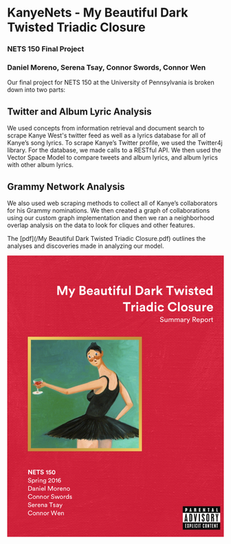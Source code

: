 # KanyeNets - My Beautiful Dark Twisted Triadic Closure
### NETS 150 Final Project
### Daniel Moreno, Serena Tsay, Connor Swords, Connor Wen

Our final project for NETS 150 at the University of Pennsylvania is broken down into two parts: 

## Twitter and Album Lyric Analysis 

We used concepts from information retrieval and document search to scrape Kanye West's twitter feed as well as a lyrics database for all of Kanye’s song lyrics. To scrape Kanye’s Twitter profile, we used the Twitter4j library. For the database, we made calls to a RESTful API. We then used the Vector Space Model to compare tweets and album lyrics, and album lyrics with other album lyrics.

## Grammy Network Analysis 
We also used web scraping methods to collect all of Kanye’s collaborators for his Grammy nominations. We then created a graph of collaborations using our custom graph implementation and then we ran a neighborhood overlap analysis on the data to look for cliques and other features.

The [pdf](/My Beautiful Dark Twisted Triadic Closure.pdf) outlines the analyses and discoveries made in analyzing our model.

![cover](/Cover.png)
